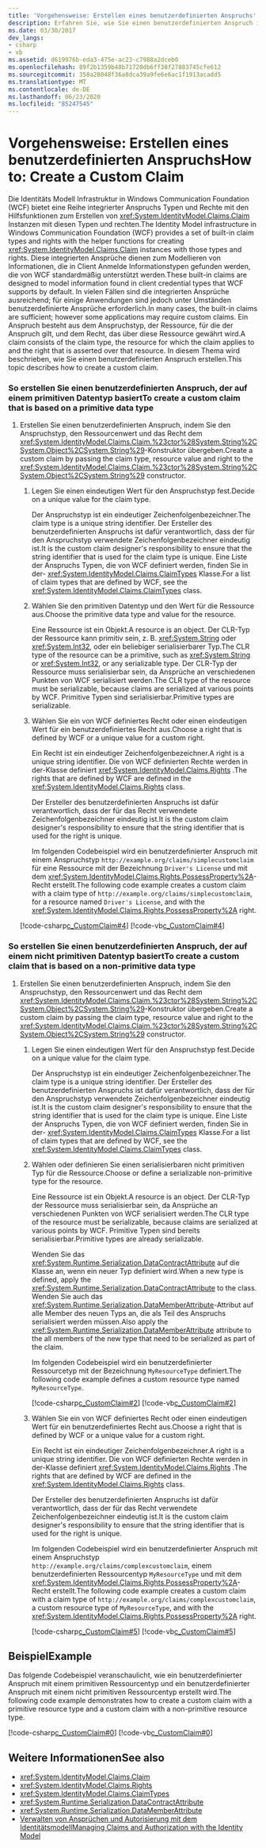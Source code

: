 ```yaml
---
title: 'Vorgehensweise: Erstellen eines benutzerdefinierten Anspruchs'
description: Erfahren Sie, wie Sie einen benutzerdefinierten Anspruch in WCF erstellen. WCF unterstützt eine Vielzahl integrierter Ansprüche, und einige Anwendungen erfordern möglicherweise benutzerdefinierte Ansprüche.
ms.date: 03/30/2017
dev_langs:
- csharp
- vb
ms.assetid: d619976b-eda3-475e-ac23-c7988a2dceb0
ms.openlocfilehash: 89f2b1359b48b71720db6ff38f27883745cfe612
ms.sourcegitcommit: 358a28048f36a8dca39a9fe6e6ac1f1913acadd5
ms.translationtype: MT
ms.contentlocale: de-DE
ms.lasthandoff: 06/23/2020
ms.locfileid: "85247545"
---
```

# <a name="how-to-create-a-custom-claim"></a><span data-ttu-id="4261d-104">Vorgehensweise: Erstellen eines benutzerdefinierten Anspruchs</span><span class="sxs-lookup"><span data-stu-id="4261d-104">How to: Create a Custom Claim</span></span>
<span data-ttu-id="4261d-105">Die Identitäts Modell Infrastruktur in Windows Communication Foundation (WCF) bietet eine Reihe integrierter Anspruchs Typen und Rechte mit den Hilfsfunktionen zum Erstellen von <xref:System.IdentityModel.Claims.Claim> Instanzen mit diesen Typen und rechten.</span><span class="sxs-lookup"><span data-stu-id="4261d-105">The Identity Model infrastructure in Windows Communication Foundation (WCF) provides a set of built-in claim types and rights with the helper functions for creating <xref:System.IdentityModel.Claims.Claim> instances with those types and rights.</span></span> <span data-ttu-id="4261d-106">Diese integrierten Ansprüche dienen zum Modellieren von Informationen, die in Client Anmelde Informationstypen gefunden werden, die von WCF standardmäßig unterstützt werden.</span><span class="sxs-lookup"><span data-stu-id="4261d-106">These built-in claims are designed to model information found in client credential types that WCF supports by default.</span></span> <span data-ttu-id="4261d-107">In vielen Fällen sind die integrierten Ansprüche ausreichend; für einige Anwendungen sind jedoch unter Umständen benutzerdefinierte Ansprüche erforderlich.</span><span class="sxs-lookup"><span data-stu-id="4261d-107">In many cases, the built-in claims are sufficient; however some applications may require custom claims.</span></span> <span data-ttu-id="4261d-108">Ein Anspruch besteht aus dem Anspruchstyp, der Ressource, für die der Anspruch gilt, und dem Recht, das über diese Ressource gewährt wird.</span><span class="sxs-lookup"><span data-stu-id="4261d-108">A claim consists of the claim type, the resource for which the claim applies to and the right that is asserted over that resource.</span></span> <span data-ttu-id="4261d-109">In diesem Thema wird beschrieben, wie Sie einen benutzerdefinierten Anspruch erstellen.</span><span class="sxs-lookup"><span data-stu-id="4261d-109">This topic describes how to create a custom claim.</span></span>  
  
### <a name="to-create-a-custom-claim-that-is-based-on-a-primitive-data-type"></a><span data-ttu-id="4261d-110">So erstellen Sie einen benutzerdefinierten Anspruch, der auf einem primitiven Datentyp basiert</span><span class="sxs-lookup"><span data-stu-id="4261d-110">To create a custom claim that is based on a primitive data type</span></span>  
  
1. <span data-ttu-id="4261d-111">Erstellen Sie einen benutzerdefinierten Anspruch, indem Sie den Anspruchstyp, den Ressourcenwert und das Recht dem <xref:System.IdentityModel.Claims.Claim.%23ctor%28System.String%2CSystem.Object%2CSystem.String%29>-Konstruktor übergeben.</span><span class="sxs-lookup"><span data-stu-id="4261d-111">Create a custom claim by passing the claim type, resource value and right to the <xref:System.IdentityModel.Claims.Claim.%23ctor%28System.String%2CSystem.Object%2CSystem.String%29> constructor.</span></span>  
  
    1. <span data-ttu-id="4261d-112">Legen Sie einen eindeutigen Wert für den Anspruchstyp fest.</span><span class="sxs-lookup"><span data-stu-id="4261d-112">Decide on a unique value for the claim type.</span></span>  
  
         <span data-ttu-id="4261d-113">Der Anspruchstyp ist ein eindeutiger Zeichenfolgenbezeichner.</span><span class="sxs-lookup"><span data-stu-id="4261d-113">The claim type is a unique string identifier.</span></span> <span data-ttu-id="4261d-114">Der Ersteller des benutzerdefinierten Anspruchs ist dafür verantwortlich, dass der für den Anspruchstyp verwendete Zeichenfolgenbezeichner eindeutig ist.</span><span class="sxs-lookup"><span data-stu-id="4261d-114">It is the custom claim designer's responsibility to ensure that the string identifier that is used for the claim type is unique.</span></span> <span data-ttu-id="4261d-115">Eine Liste der Anspruchs Typen, die von WCF definiert werden, finden Sie in der- <xref:System.IdentityModel.Claims.ClaimTypes> Klasse.</span><span class="sxs-lookup"><span data-stu-id="4261d-115">For a list of claim types that are defined by WCF, see the <xref:System.IdentityModel.Claims.ClaimTypes> class.</span></span>  
  
    2. <span data-ttu-id="4261d-116">Wählen Sie den primitiven Datentyp und den Wert für die Ressource aus.</span><span class="sxs-lookup"><span data-stu-id="4261d-116">Choose the primitive data type and value for the resource.</span></span>  
  
         <span data-ttu-id="4261d-117">Eine Ressource ist ein Objekt.</span><span class="sxs-lookup"><span data-stu-id="4261d-117">A resource is an object.</span></span> <span data-ttu-id="4261d-118">Der CLR-Typ der Ressource kann primitiv sein, z. B. <xref:System.String> oder <xref:System.Int32>, oder ein beliebiger serialisierbarer Typ.</span><span class="sxs-lookup"><span data-stu-id="4261d-118">The CLR type of the resource can be a primitive, such as <xref:System.String> or <xref:System.Int32>, or any serializable type.</span></span> <span data-ttu-id="4261d-119">Der CLR-Typ der Ressource muss serialisierbar sein, da Ansprüche an verschiedenen Punkten von WCF serialisiert werden.</span><span class="sxs-lookup"><span data-stu-id="4261d-119">The CLR type of the resource must be serializable, because claims are serialized at various points by WCF.</span></span> <span data-ttu-id="4261d-120">Primitive Typen sind serialisierbar.</span><span class="sxs-lookup"><span data-stu-id="4261d-120">Primitive types are serializable.</span></span>  
  
    3. <span data-ttu-id="4261d-121">Wählen Sie ein von WCF definiertes Recht oder einen eindeutigen Wert für ein benutzerdefiniertes Recht aus.</span><span class="sxs-lookup"><span data-stu-id="4261d-121">Choose a right that is defined by WCF or a unique value for a custom right.</span></span>  
  
         <span data-ttu-id="4261d-122">Ein Recht ist ein eindeutiger Zeichenfolgenbezeichner.</span><span class="sxs-lookup"><span data-stu-id="4261d-122">A right is a unique string identifier.</span></span> <span data-ttu-id="4261d-123">Die von WCF definierten Rechte werden in der-Klasse definiert <xref:System.IdentityModel.Claims.Rights> .</span><span class="sxs-lookup"><span data-stu-id="4261d-123">The rights that are defined by WCF are defined in the <xref:System.IdentityModel.Claims.Rights> class.</span></span>  
  
         <span data-ttu-id="4261d-124">Der Ersteller des benutzerdefinierten Anspruchs ist dafür verantwortlich, dass der für das Recht verwendete Zeichenfolgenbezeichner eindeutig ist.</span><span class="sxs-lookup"><span data-stu-id="4261d-124">It is the custom claim designer's responsibility to ensure that the string identifier that is used for the right is unique.</span></span>  
  
         <span data-ttu-id="4261d-125">Im folgenden Codebeispiel wird ein benutzerdefinierter Anspruch mit einem Anspruchstyp `http://example.org/claims/simplecustomclaim` für eine Ressource mit der Bezeichnung `Driver's License` und mit dem <xref:System.IdentityModel.Claims.Rights.PossessProperty%2A>-Recht erstellt.</span><span class="sxs-lookup"><span data-stu-id="4261d-125">The following code example creates a custom claim with a claim type of `http://example.org/claims/simplecustomclaim`, for a resource named `Driver's License`, and with the <xref:System.IdentityModel.Claims.Rights.PossessProperty%2A> right.</span></span>  
  
     [!code-csharp[c_CustomClaim#4](../../../../samples/snippets/csharp/VS_Snippets_CFX/c_customclaim/cs/c_customclaim.cs#4)]
     [!code-vb[c_CustomClaim#4](../../../../samples/snippets/visualbasic/VS_Snippets_CFX/c_customclaim/vb/c_customclaim.vb#4)]  
  
### <a name="to-create-a-custom-claim-that-is-based-on-a-non-primitive-data-type"></a><span data-ttu-id="4261d-126">So erstellen Sie einen benutzerdefinierten Anspruch, der auf einem nicht primitiven Datentyp basiert</span><span class="sxs-lookup"><span data-stu-id="4261d-126">To create a custom claim that is based on a non-primitive data type</span></span>  
  
1. <span data-ttu-id="4261d-127">Erstellen Sie einen benutzerdefinierten Anspruch, indem Sie den Anspruchstyp, den Ressourcenwert und das Recht dem <xref:System.IdentityModel.Claims.Claim.%23ctor%28System.String%2CSystem.Object%2CSystem.String%29>-Konstruktor übergeben.</span><span class="sxs-lookup"><span data-stu-id="4261d-127">Create a custom claim by passing the claim type, resource value and right to the <xref:System.IdentityModel.Claims.Claim.%23ctor%28System.String%2CSystem.Object%2CSystem.String%29> constructor.</span></span>  
  
    1. <span data-ttu-id="4261d-128">Legen Sie einen eindeutigen Wert für den Anspruchstyp fest.</span><span class="sxs-lookup"><span data-stu-id="4261d-128">Decide on a unique value for the claim type.</span></span>  
  
         <span data-ttu-id="4261d-129">Der Anspruchstyp ist ein eindeutiger Zeichenfolgenbezeichner.</span><span class="sxs-lookup"><span data-stu-id="4261d-129">The claim type is a unique string identifier.</span></span> <span data-ttu-id="4261d-130">Der Ersteller des benutzerdefinierten Anspruchs ist dafür verantwortlich, dass der für den Anspruchstyp verwendete Zeichenfolgenbezeichner eindeutig ist.</span><span class="sxs-lookup"><span data-stu-id="4261d-130">It is the custom claim designer's responsibility to ensure that the string identifier that is used for the claim type is unique.</span></span> <span data-ttu-id="4261d-131">Eine Liste der Anspruchs Typen, die von WCF definiert werden, finden Sie in der- <xref:System.IdentityModel.Claims.ClaimTypes> Klasse.</span><span class="sxs-lookup"><span data-stu-id="4261d-131">For a list of claim types that are defined by WCF, see the <xref:System.IdentityModel.Claims.ClaimTypes> class.</span></span>  
  
    2. <span data-ttu-id="4261d-132">Wählen oder definieren Sie einen serialisierbaren nicht primitiven Typ für die Ressource.</span><span class="sxs-lookup"><span data-stu-id="4261d-132">Choose or define a serializable non-primitive type for the resource.</span></span>  
  
         <span data-ttu-id="4261d-133">Eine Ressource ist ein Objekt.</span><span class="sxs-lookup"><span data-stu-id="4261d-133">A resource is an object.</span></span> <span data-ttu-id="4261d-134">Der CLR-Typ der Ressource muss serialisierbar sein, da Ansprüche an verschiedenen Punkten von WCF serialisiert werden.</span><span class="sxs-lookup"><span data-stu-id="4261d-134">The CLR type of the resource must be serializable, because claims are serialized at various points by WCF.</span></span> <span data-ttu-id="4261d-135">Primitive Typen sind bereits serialisierbar.</span><span class="sxs-lookup"><span data-stu-id="4261d-135">Primitive types are already serializable.</span></span>  
  
         <span data-ttu-id="4261d-136">Wenden Sie das <xref:System.Runtime.Serialization.DataContractAttribute> auf die Klasse an, wenn ein neuer Typ definiert wird.</span><span class="sxs-lookup"><span data-stu-id="4261d-136">When a new type is defined, apply the <xref:System.Runtime.Serialization.DataContractAttribute> to the class.</span></span> <span data-ttu-id="4261d-137">Wenden Sie auch das <xref:System.Runtime.Serialization.DataMemberAttribute>-Attribut auf alle Member des neuen Typs an, die als Teil des Anspruchs serialisiert werden müssen.</span><span class="sxs-lookup"><span data-stu-id="4261d-137">Also apply the <xref:System.Runtime.Serialization.DataMemberAttribute> attribute to the all members of the new type that need to be serialized as part of the claim.</span></span>  
  
         <span data-ttu-id="4261d-138">Im folgenden Codebeispiel wird ein benutzerdefinierter Ressourcetyp mit der Bezeichnung `MyResourceType` definiert.</span><span class="sxs-lookup"><span data-stu-id="4261d-138">The following code example defines a custom resource type named `MyResourceType`.</span></span>  
  
         [!code-csharp[c_CustomClaim#2](../../../../samples/snippets/csharp/VS_Snippets_CFX/c_customclaim/cs/c_customclaim.cs#2)]
         [!code-vb[c_CustomClaim#2](../../../../samples/snippets/visualbasic/VS_Snippets_CFX/c_customclaim/vb/c_customclaim.vb#2)]
  
    3. <span data-ttu-id="4261d-139">Wählen Sie ein von WCF definiertes Recht oder einen eindeutigen Wert für ein benutzerdefiniertes Recht aus.</span><span class="sxs-lookup"><span data-stu-id="4261d-139">Choose a right that is defined by WCF or a unique value for a custom right.</span></span>  
  
         <span data-ttu-id="4261d-140">Ein Recht ist ein eindeutiger Zeichenfolgenbezeichner.</span><span class="sxs-lookup"><span data-stu-id="4261d-140">A right is a unique string identifier.</span></span> <span data-ttu-id="4261d-141">Die von WCF definierten Rechte werden in der-Klasse definiert <xref:System.IdentityModel.Claims.Rights> .</span><span class="sxs-lookup"><span data-stu-id="4261d-141">The rights that are defined by WCF are defined in the <xref:System.IdentityModel.Claims.Rights> class.</span></span>  
  
         <span data-ttu-id="4261d-142">Der Ersteller des benutzerdefinierten Anspruchs ist dafür verantwortlich, dass der für das Recht verwendete Zeichenfolgenbezeichner eindeutig ist.</span><span class="sxs-lookup"><span data-stu-id="4261d-142">It is the custom claim designer's responsibility to ensure that the string identifier that is used for the right is unique.</span></span>  
  
         <span data-ttu-id="4261d-143">Im folgenden Codebeispiel wird ein benutzerdefinierter Anspruch mit einem Anspruchstyp `http://example.org/claims/complexcustomclaim`, einem benutzerdefinierten Ressourcentyp `MyResourceType` und mit dem <xref:System.IdentityModel.Claims.Rights.PossessProperty%2A>-Recht erstellt.</span><span class="sxs-lookup"><span data-stu-id="4261d-143">The following code example creates a custom claim with a claim type of `http://example.org/claims/complexcustomclaim`, a custom resource type of `MyResourceType`, and with the <xref:System.IdentityModel.Claims.Rights.PossessProperty%2A> right.</span></span>  
  
         [!code-csharp[c_CustomClaim#5](../../../../samples/snippets/csharp/VS_Snippets_CFX/c_customclaim/cs/c_customclaim.cs#5)]
         [!code-vb[c_CustomClaim#5](../../../../samples/snippets/visualbasic/VS_Snippets_CFX/c_customclaim/vb/c_customclaim.vb#5)]
  
## <a name="example"></a><span data-ttu-id="4261d-144">Beispiel</span><span class="sxs-lookup"><span data-stu-id="4261d-144">Example</span></span>  
 <span data-ttu-id="4261d-145">Das folgende Codebeispiel veranschaulicht, wie ein benutzerdefinierter Anspruch mit einem primitiven Ressourcentyp und ein benutzerdefinierter Anspruch mit einem nicht primitiven Ressourcentyp erstellt wird.</span><span class="sxs-lookup"><span data-stu-id="4261d-145">The following code example demonstrates how to create a custom claim with a primitive resource type and a custom claim with a non-primitive resource type.</span></span>  
  
 [!code-csharp[c_CustomClaim#0](../../../../samples/snippets/csharp/VS_Snippets_CFX/c_customclaim/cs/c_customclaim.cs#0)]
 [!code-vb[c_CustomClaim#0](../../../../samples/snippets/visualbasic/VS_Snippets_CFX/c_customclaim/vb/c_customclaim.vb#0)]  
  
## <a name="see-also"></a><span data-ttu-id="4261d-146">Weitere Informationen</span><span class="sxs-lookup"><span data-stu-id="4261d-146">See also</span></span>

- <xref:System.IdentityModel.Claims.Claim>
- <xref:System.IdentityModel.Claims.Rights>
- <xref:System.IdentityModel.Claims.ClaimTypes>
- <xref:System.Runtime.Serialization.DataContractAttribute>
- <xref:System.Runtime.Serialization.DataMemberAttribute>
- [<span data-ttu-id="4261d-147">Verwalten von Ansprüchen und Autorisierung mit dem Identitätsmodell</span><span class="sxs-lookup"><span data-stu-id="4261d-147">Managing Claims and Authorization with the Identity Model</span></span>](../feature-details/managing-claims-and-authorization-with-the-identity-model.md)
